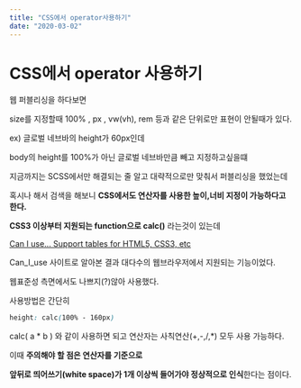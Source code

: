 ```yaml
---
title: "CSS에서 operator사용하기"
date: "2020-03-02"
---
```


# **CSS에서 operator 사용하기**

웹 퍼블리싱을 하다보면

size를 지정할때 100% , px , vw(vh), rem 등과 같은 단위로만 표현이 안될때가 있다.

ex) 글로벌 네브바의 height가 60px인데 

body의 height를 100%가 아닌 글로벌 네브바만큼 빼고 지정하고싶을떄

지금까지는 SCSS에서만 해결되는 줄 알고 대략적으로만 맞춰서 퍼블리싱을 했었는데

혹시나 해서 검색을 해보니 **CSS에서도 연산자를 사용한 높이,너비 지정이 가능하다고 한다.**

**CSS3 이상부터 지원되는 function으로 calc()** 라는것이 있는데

[Can I use... Support tables for HTML5, CSS3, etc](https://caniuse.com/#search=calc())

Can_I_use 사이트로 알아본 결과 대다수의 웹브라우저에서 지원되는 기능이었다.

웹표준성 측면에서도 나쁘지(?)않아 사용했다.

사용방법은 간단히
```css
height: calc(100% - 160px)
```
calc( a * b ) 와 같이 사용하면 되고 연산자는 사칙연산(+,-,/,*) 모두 사용 가능하다.

이때 **주의해야 할 점은 연산자를 기준으로** 

**앞뒤로 띄어쓰기(white space)가 1개 이상씩 들어가야 정상적으로 인식**한다는 점이다.